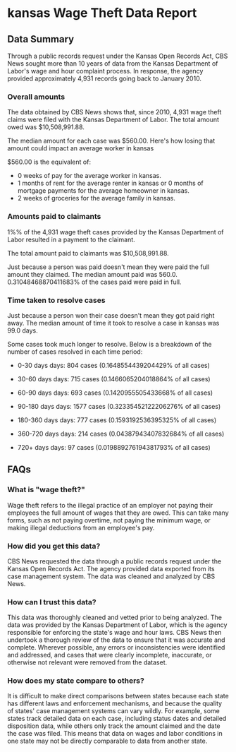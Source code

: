 # kansas Wage Theft Data Report

## Data Summary

Through a public records request under the Kansas Open Records Act, CBS News sought more than 10 years of data from the Kansas Department of Labor's wage and hour complaint process. In response, the agency provided approximately 4,931 records going back to January 2010.



### Overall amounts

The data obtained by CBS News shows that, since 2010, 4,931 wage theft claims were filed with the Kansas Department of Labor. The total amount owed was $10,508,991.88.

The median amount for each case was $560.00. Here's how losing that amount could impact an average worker in kansas

$560.00 is the equivalent of: 
* 0 weeks of pay for the average worker in kansas.
* 1 months of rent for the average renter in kansas or 0 months of mortgage payments for the average homeowner in kansas.
* 2 weeks of groceries for the average family in kansas.

### Amounts paid to claimants

1%% of the 4,931 wage theft cases provided by the Kansas Department of Labor resulted in a payment to the claimant. 

The total amount paid to claimants was $10,508,991.88.

Just because a person was paid doesn't mean they were paid the full amount they claimed. The median amount paid was 560.0. 0.31048468870411683% of the cases paid were paid in full.


### Time taken to resolve cases

Just because a person won their case doesn't mean they got paid right away. The median amount of time it took to resolve a case in kansas was 99.0 days.

Some cases took much longer to resolve. Below is a breakdown of the number of cases resolved in each time period: 

* 0-30 days days: 804 cases (0.1648554439204429% of all cases)

* 30-60 days days: 715 cases (0.1466065204018864% of all cases)

* 60-90 days days: 693 cases (0.1420955505433668% of all cases)

* 90-180 days days: 1577 cases (0.32335452122206276% of all cases)

* 180-360 days days: 777 cases (0.1593192536395325% of all cases)

* 360-720 days days: 214 cases (0.04387943407832684% of all cases)

* 720+ days days: 97 cases (0.019889276194381793% of all cases)



## FAQs

### What is "wage theft?"

Wage theft refers to the illegal practice of an employer not paying their employees the full amount of wages that they are owed. This can take many forms, such as not paying overtime, not paying the minimum wage, or making illegal deductions from an employee's pay.

###  How did you get this data?

CBS News requested the data through a public records request under the Kansas Open Records Act. The agency provided data exported from its case management system. The data was cleaned and analyzed by CBS News.

### How can I trust this data? 

This data was thoroughly cleaned and vetted prior to being analyzed. The data was provided by the Kansas Department of Labor, which is the agency responsible for enforcing the state's wage and hour laws. CBS News then undertook a thorough review of the data to ensure that it was accurate and complete. Wherever possible, any errors or inconsistencies were identified and addressed, and cases that were clearly incomplete, inaccurate, or otherwise not relevant were removed from the dataset.

### How does my state compare to others? 

It is difficult to make direct comparisons between states because each state has different laws and enforcement mechanisms, and because the quality of states' case management systems can vary wildly. For example, some states track detailed data on each case, including status dates and detailed disposition data, while others only track the amount claimed and the date the case was filed. This means that data on wages and labor conditions in one state may not be directly comparable to data from another state.